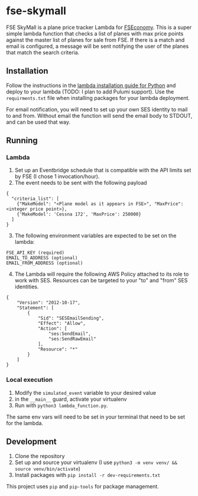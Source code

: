 # fse-skymall
FSE SkyMall is a plane price tracker Lambda for [FSEconomy](https://www.fseconomy.net/). This is a super simple lambda function that checks a list of planes with max price points against the master list of planes for sale from FSE. If there is a match and email is configured, a message will be sent notifying the user of the planes that match the search criteria.

## Installation

Follow the instructions in the [lambda installation guide for Python](https://docs.aws.amazon.com/lambda/latest/dg/python-package.html) and deploy to your lambda (TODO: I plan to add Pulumi support). Use the `requirments.txt` file when installing packages for your lambda deployment.

For email notification, you will need to set up your own SES identity to mail to and from. Without email the function will send the email body to STDOUT, and can be used that way.

## Running

### Lambda

1. Set up an Eventbridge schedule that is compatible with the API limits set by FSE (I chose 1 invocation/hour).
2. The event needs to be sent with the following payload

```
{
  "criteria_list": [
    {"MakeModel": "<Plane model as it appears in FSE>", "MaxPrice": <integer price point>},
    {'MakeModel': 'Cessna 172', 'MaxPrice': 250000}
  ]
}
```

3. The following environment variables are expected to be set on the lambda:

```
FSE_API_KEY (required)
EMAIL_TO_ADDRESS (optional)
EMAIL_FROM_ADDRESS (optional)
```
4. The Lambda will require the following AWS Policy attached to its role to work with SES. Resources can be targeted to your "to" and "from" SES identities.
```
{
	"Version": "2012-10-17",
	"Statement": [
		{
			"Sid": "SESEmailSending",
			"Effect": "Allow",
			"Action": [
				"ses:SendEmail",
				"ses:SendRawEmail"
			],
			"Resource": "*"
		}
	]
}
```

### Local execution

1. Modify the `simulated_event` variable to your desired value
2. in the `__main__` guard, activate your virtualenv
3. Run with `python3 lambda_function.py`.

The same env vars will need to be set in your terminal that need to be set for the lambda.

## Development

1. Clone the repository
2. Set up and source your virtualenv (I use `python3 -m venv venv/ && source venv/bin/activate`)
3. Install packages with `pip install -r dev-requirements.txt`

This project uses `pip` and `pip-tools` for package management.

